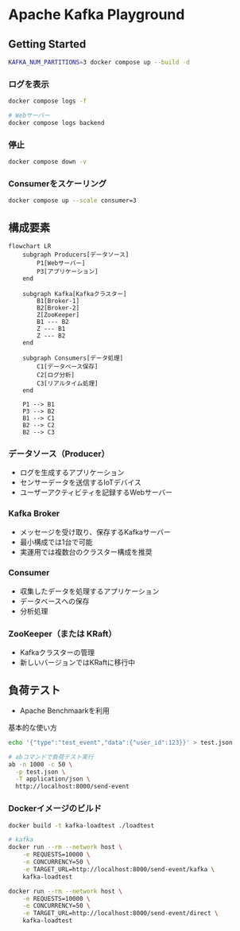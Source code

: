 # Apache Kafka Playground

## Getting Started
```bash
KAFKA_NUM_PARTITIONS=3 docker compose up --build -d
```

### ログを表示
```bash
docker compose logs -f

# Webサーバー
docker compose logs backend
```

### 停止
```bash
docker compose down -v  
```

### Consumerをスケーリング
```bash
docker compose up --scale consumer=3
```

## 構成要素
```mermaid
flowchart LR
    subgraph Producers[データソース]
        P1[Webサーバー]
        P3[アプリケーション]
    end

    subgraph Kafka[Kafkaクラスター]
        B1[Broker-1]
        B2[Broker-2]
        Z[ZooKeeper]
        B1 --- B2
        Z --- B1
        Z --- B2
    end

    subgraph Consumers[データ処理]
        C1[データベース保存]
        C2[ログ分析]
        C3[リアルタイム処理]
    end

    P1 --> B1
    P3 --> B2
    B1 --> C1
    B2 --> C2
    B2 --> C3
``` 
### データソース（Producer）
- ログを生成するアプリケーション
- センサーデータを送信するIoTデバイス
- ユーザーアクティビティを記録するWebサーバー

### Kafka Broker
- メッセージを受け取り、保存するKafkaサーバー
- 最小構成では1台で可能
- 実運用では複数台のクラスター構成を推奨


### Consumer
- 収集したデータを処理するアプリケーション  
- データベースへの保存  
- 分析処理  

### ZooKeeper（または KRaft）
- Kafkaクラスターの管理  
- 新しいバージョンではKRaftに移行中

## 負荷テスト
- Apache Benchmaarkを利用

基本的な使い方
```bash
echo '{"type":"test_event","data":{"user_id":123}}' > test.json

# abコマンドで負荷テスト実行
ab -n 1000 -c 50 \
  -p test.json \
  -T application/json \
  http://localhost:8000/send-event
```

### Dockerイメージのビルド
```bash
docker build -t kafka-loadtest ./loadtest

# kafka
docker run --rm --network host \
    -e REQUESTS=10000 \
    -e CONCURRENCY=50 \
    -e TARGET_URL=http://localhost:8000/send-event/kafka \
    kafka-loadtest

docker run --rm --network host \
    -e REQUESTS=10000 \
    -e CONCURRENCY=50 \
    -e TARGET_URL=http://localhost:8000/send-event/direct \
    kafka-loadtest
```